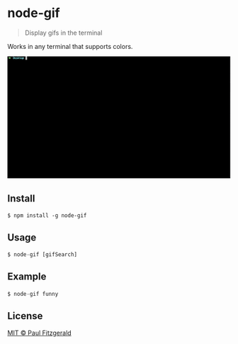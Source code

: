 # node-gif

> Display gifs in the terminal

Works in any terminal that supports colors.

<img src="https://raw.githubusercontent.com/pau1fitz/node-gif/master/example.gif">

## Install

```
$ npm install -g node-gif
```

## Usage

```js
$ node-gif [gifSearch]
```

## Example

```js
$ node-gif funny
```

## License

<a href="https://github.com/Pau1fitz/node-gif/blob/master/LICENSE">MIT © Paul Fitzgerald</a>
